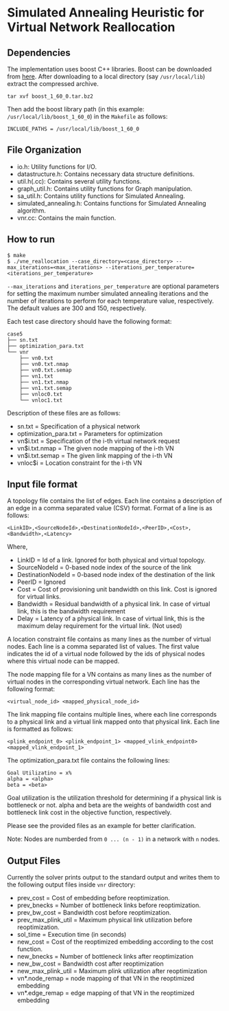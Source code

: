 # Simulated Annealing Heuristic for Virtual Network Reallocation 

## Dependencies

The implementation uses boost C++ libraries. Boost can be downloaded from [here](http://downloads.sourceforge.net/project/boost/boost/1.60.0/boost_1_60_0.tar.bz2). After downloading to a local directory (say `/usr/local/lib`) extract the compressed archive.
```
tar xvf boost_1_60_0.tar.bz2
```
Then add the boost library path (in this example: `/usr/local/lib/boost_1_60_0`) in the `Makefile` as follows:
```
INCLUDE_PATHS = /usr/local/lib/boost_1_60_0
```

## File Organization
  * io.h: Utility functions for I/O.
  * datastructure.h: Contains necessary data structure definitions.
  * util.h(.cc): Contains several utility functions.
  * graph_util.h: Contains utility functions for Graph manipulation.
  * sa_util.h: Contains utility functions for Simulated Annealing.
  * simulated_annealing.h: Contains functions for Simulated Annealing algorithm.
  * vnr.cc: Contains the main function.
## How to run
```
$ make
$ ./vne_reallocation --case_directory=<case_directory> --max_iterations=<max_iterations> --iterations_per_temperature=<iterations_per_temperature>
```
`--max_iterations` and `iterations_per_temperature` are optional parameters for
setting the maximum number simulated annealing iterations and the number of
iterations to perform for each temperature value, respectively. The default
values are 300 and 150, respectively. 

Each test case directory should have the following format:
```
case5
├── sn.txt
├── optimization_para.txt
└── vnr
    ├── vn0.txt
    ├── vn0.txt.nmap
    ├── vn0.txt.semap
    ├── vn1.txt
    ├── vn1.txt.nmap
    ├── vn1.txt.semap
    ├── vnloc0.txt
    └── vnloc1.txt
```

Description of these files are as follows:
  * sn.txt = Specification of a physical network
  * optimization_para.txt = Parameters for optimization
  * vn$i.txt = Specification of the i-th virtual network request
  * vn$i.txt.nmap = The given node mapping of the i-th VN
  * vn$i.txt.semap = The given link mapping of the i-th VN
  * vnloc$i = Location constraint for the i-th VN
  
## Input file format

A topology file contains the list of edges. Each line contains a description of
an edge in a comma separated value (CSV) format. Format of a line is as follows:
```
<LinkID>,<SourceNodeId>,<DestinationNodeId>,<PeerID>,<Cost>,<Bandwidth>,<Latency>
```
Where,
  * LinkID = Id of a link. Ignored for both physical and virtual topology.
  * SourceNodeId = 0-based node index of the source of the link
  * DestinationNodeId = 0-based node index of the destination of the link
  * PeerID = Ignored
  * Cost = Cost of provisioning unit bandwidth on this link. Cost is ignored for
           virtual links.
  * Bandwidth = Residual bandwidth of a physical link. In case of virtual link,
                this is the bandwidth requirement
  * Delay = Latency of a physical link. In case of virtual link, this is the
            maximum delay requirement for the virtual link. (Not used)

A location constraint file contains as many lines as the number of virtual
nodes. Each line is a comma separated list of values. The first value indicates
the id of a virtual node followed by the ids of physical nodes where this
virtual node can be mapped.

The node mapping file for a VN contains as many lines as the number of virtual
nodes in the corresponding virtual network. Each line has the following format:
```
<virtual_node_id> <mapped_physical_node_id>
```

The link mapping file contains multiple lines, where each line corresponds to a
physical link and a virtual link mapped onto that physical link. Each line is
formatted as follows:
```
<plink_endpoint_0> <plink_endpoint_1> <mapped_vlink_endpoint0> <mapped_vlink_endpoint_1>
```

The optimization_para.txt file contains the following lines:
```
Goal Utilizatino = x%
alpha = <alpha>
beta = <beta>
```
Goal utilization is the utilization threshold for determining if a physical link is bottleneck or not. alpha and beta are the weights of bandwidth cost and bottleneck link cost in the objective function, respectively.

Please see the provided files as an example for better clarification.

Note: Nodes are numberded from `0 ... (n - 1)` in a network with `n` nodes.

## Output Files

Currently the solver prints output to the standard output and writes them to
the following output files inside `vnr` directory: 

* prev_cost = Cost of embedding before reoptimization.
* prev_bnecks = Number of bottleneck links before reoptimization.
* prev_bw_cost = Bandwidth cost before reoptimization.
* prev_max_plink_util = Maximum physical link utilization before reoptimization.
* sol_time = Execution time (in seconds)
* new_cost = Cost of the reoptimized embedding according to the cost function.
* new_bnecks = Number of bottleneck links after reoptimization
* new_bw_cost = Bandwidth cost after reoptimization
* new_max_plink_util = Maximum plink utilization after reoptimization
* vn*.node_remap = node mapping of that VN in the reoptimized embedding
* vn*.edge_remap = edge mapping of that VN in the reoptimized embedding
